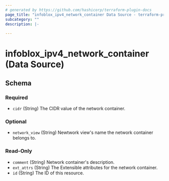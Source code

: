 ```yaml
---
# generated by https://github.com/hashicorp/terraform-plugin-docs
page_title: "infoblox_ipv4_network_container Data Source - terraform-provider-infoblox"
subcategory: ""
description: |-
  
---
```


# infoblox_ipv4_network_container (Data Source)





<!-- schema generated by tfplugindocs -->
## Schema

### Required

- `cidr` (String) The CIDR value of the network container.

### Optional

- `network_view` (String) Newtwork view's name the network container belongs to.

### Read-Only

- `comment` (String) Network container's description.
- `ext_attrs` (String) The Extensible attributes for the network container.
- `id` (String) The ID of this resource.


